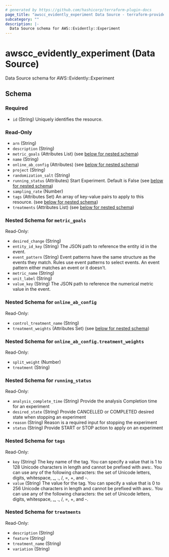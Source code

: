 ```yaml
---
# generated by https://github.com/hashicorp/terraform-plugin-docs
page_title: "awscc_evidently_experiment Data Source - terraform-provider-awscc"
subcategory: ""
description: |-
  Data Source schema for AWS::Evidently::Experiment
---
```


# awscc_evidently_experiment (Data Source)

Data Source schema for AWS::Evidently::Experiment



<!-- schema generated by tfplugindocs -->
## Schema

### Required

- `id` (String) Uniquely identifies the resource.

### Read-Only

- `arn` (String)
- `description` (String)
- `metric_goals` (Attributes List) (see [below for nested schema](#nestedatt--metric_goals))
- `name` (String)
- `online_ab_config` (Attributes) (see [below for nested schema](#nestedatt--online_ab_config))
- `project` (String)
- `randomization_salt` (String)
- `running_status` (Attributes) Start Experiment. Default is False (see [below for nested schema](#nestedatt--running_status))
- `sampling_rate` (Number)
- `tags` (Attributes Set) An array of key-value pairs to apply to this resource. (see [below for nested schema](#nestedatt--tags))
- `treatments` (Attributes List) (see [below for nested schema](#nestedatt--treatments))

<a id="nestedatt--metric_goals"></a>
### Nested Schema for `metric_goals`

Read-Only:

- `desired_change` (String)
- `entity_id_key` (String) The JSON path to reference the entity id in the event.
- `event_pattern` (String) Event patterns have the same structure as the events they match. Rules use event patterns to select events. An event pattern either matches an event or it doesn't.
- `metric_name` (String)
- `unit_label` (String)
- `value_key` (String) The JSON path to reference the numerical metric value in the event.


<a id="nestedatt--online_ab_config"></a>
### Nested Schema for `online_ab_config`

Read-Only:

- `control_treatment_name` (String)
- `treatment_weights` (Attributes Set) (see [below for nested schema](#nestedatt--online_ab_config--treatment_weights))

<a id="nestedatt--online_ab_config--treatment_weights"></a>
### Nested Schema for `online_ab_config.treatment_weights`

Read-Only:

- `split_weight` (Number)
- `treatment` (String)



<a id="nestedatt--running_status"></a>
### Nested Schema for `running_status`

Read-Only:

- `analysis_complete_time` (String) Provide the analysis Completion time for an experiment
- `desired_state` (String) Provide CANCELLED or COMPLETED desired state when stopping an experiment
- `reason` (String) Reason is a required input for stopping the experiment
- `status` (String) Provide START or STOP action to apply on an experiment


<a id="nestedatt--tags"></a>
### Nested Schema for `tags`

Read-Only:

- `key` (String) The key name of the tag. You can specify a value that is 1 to 128 Unicode characters in length and cannot be prefixed with aws:. You can use any of the following characters: the set of Unicode letters, digits, whitespace, _, ., /, =, +, and -.
- `value` (String) The value for the tag. You can specify a value that is 0 to 256 Unicode characters in length and cannot be prefixed with aws:. You can use any of the following characters: the set of Unicode letters, digits, whitespace, _, ., /, =, +, and -.


<a id="nestedatt--treatments"></a>
### Nested Schema for `treatments`

Read-Only:

- `description` (String)
- `feature` (String)
- `treatment_name` (String)
- `variation` (String)


